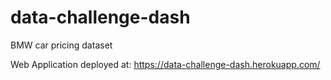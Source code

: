 # data-challenge-dash
BMW car pricing dataset

Web Application deployed at: https://data-challenge-dash.herokuapp.com/
